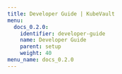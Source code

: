 ```yaml
---
title: Developer Guide | KubeVault
menu:
  docs_0.2.0:
    identifier: developer-guide
    name: Developer Guide
    parent: setup
    weight: 40
menu_name: docs_0.2.0
---
```

